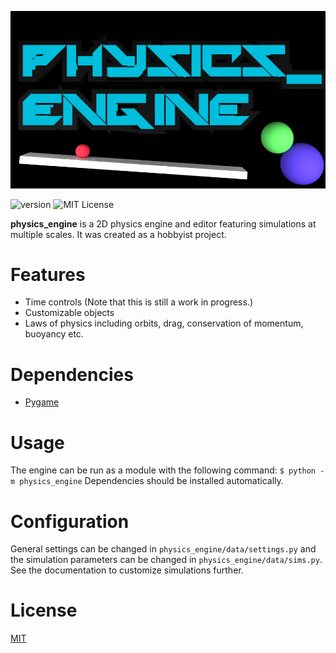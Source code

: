 ![logo](assets/logo.png)

![version](https://img.shields.io/badge/version-0.4.0-blue)
![MIT License](https://img.shields.io/badge/license-MIT-blue)

**physics_engine** is a 2D physics engine and editor featuring simulations at multiple scales. 
It was created as a hobbyist project.

# Features
- Time controls (Note that this is still a work in progress.)
- Customizable objects
- Laws of physics including orbits, drag, conservation of momentum, buoyancy etc.

# Dependencies
- [Pygame](https://www.pygame.org/)

# Usage
The engine can be run as a module with the following command:
``$ python -m physics_engine``
Dependencies should be installed automatically.

# Configuration
General settings can be changed in ``physics_engine/data/settings.py`` and the simulation parameters can be changed in ``physics_engine/data/sims.py``.
See the documentation to customize simulations further.

# License
[MIT](https://choosealicense.com/licenses/mit/)

